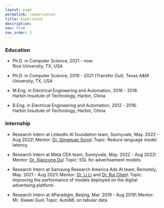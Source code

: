 ```yaml
---
layout: page
permalink: /experience/
title: Experience
description: 
nav: true
nav_order: 2
---
```


### Education

* Ph.D. in Computer Science, 2021 - now.  
Rice University, TX, USA

* Ph.D. in Computer Science, 2019 - 2021 (Transfer Out).
Texas A&M University, TX, USA

* M.Eng. in Electrical Engineering and Automation, 2016 - 2018.  
Harbin Insuitute of Technology, Harbin, China

* B.Eng. in Electrical Engineering and Automation, 2012 - 2016.  
Harbin Insuitute of Technology, Harbin, China

### Internship

* Research Intern at LinkedIn AI foundation team, Sunnyvale, May. 2022 - Aug 2022\\
Mentor: [Dr. Qingquan Song](https://qingquansong.github.io/)\\
Topic: Reduce language model latency.

* Research Intern at Meta CEA team, Sunnyvale, May. 2022 - Aug 2022\\
Mentor: [Dr. Xiaocong Du](https://scholar.google.com/citations?user=wctRExYAAAAJ&hl=en)\\
Topic: SSL for advertisement models.

* Research Intern at Samsung Research America Ads AI team, Remotely, May. 2021 - Aug 2021\\
Mentor: [Dr. Li Li](https://scholar.google.com/citations?user=FPcI7HkAAAAJ&hl=en) and [Dr. Rui Chen](https://scholar.google.com/citations?user=ngVttWUAAAAJ&hl=en)\\
Topic: Improving the performance of models deployed on the digital advertising platform.

* Research Intern at 4Paradigm, Beijing, Mar. 2019 - Aug 2019\\
Mentor: Mr. Xiawei Guo\\
Topic: AutoML on tabular data